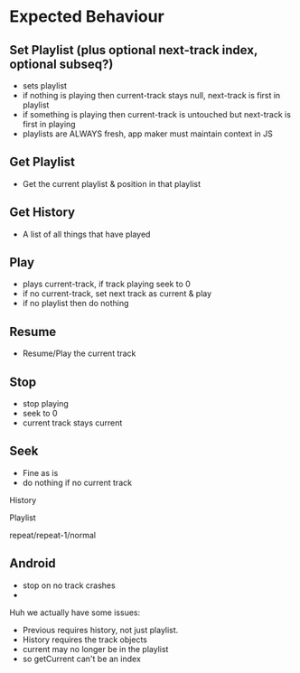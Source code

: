 # Expected Behaviour

## Set Playlist (plus optional next-track index, optional subseq?)
- sets playlist
- if nothing is playing then current-track stays null, next-track is first in playlist
- if something is playing then current-track is untouched but next-track is first in playing
- playlists are ALWAYS fresh, app maker must maintain context in JS

## Get Playlist
- Get the current playlist & position in that playlist

## Get History
- A list of all things that have played

## Play
- plays current-track, if track playing seek to 0
- if no current-track, set next track as current & play
- if no playlist then do nothing

## Resume
- Resume/Play the current track

## Stop
- stop playing
- seek to 0
- current track stays current

## Seek
- Fine as is
- do nothing if no current track


History

Playlist

repeat/repeat-1/normal

## Android

- stop on no track crashes
-

Huh we actually have some issues:

- Previous requires history, not just playlist.
 - History requires the track objects
 - current may no longer be in the playlist
 - so getCurrent can't be an index
